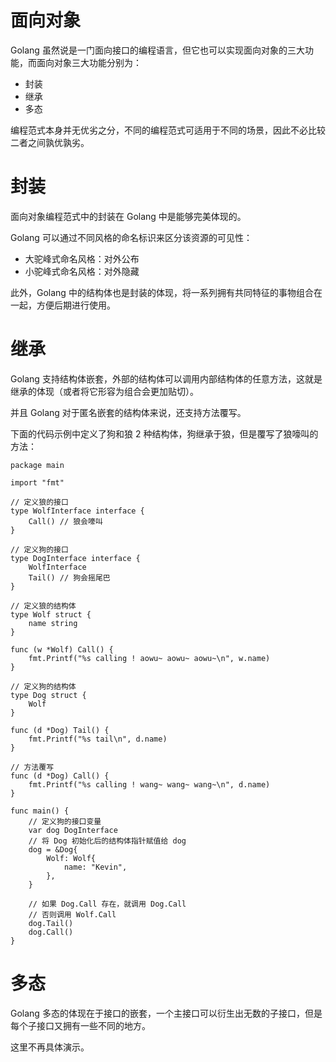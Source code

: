 # 面向对象

Golang 虽然说是一门面向接口的编程语言，但它也可以实现面向对象的三大功能，而面向对象三大功能分别为：

- 封装
- 继承
- 多态

编程范式本身并无优劣之分，不同的编程范式可适用于不同的场景，因此不必比较二者之间孰优孰劣。

# 封装

面向对象编程范式中的封装在 Golang 中是能够完美体现的。

Golang 可以通过不同风格的命名标识来区分该资源的可见性：

- 大驼峰式命名风格：对外公布
- 小驼峰式命名风格：对外隐藏

此外，Golang 中的结构体也是封装的体现，将一系列拥有共同特征的事物组合在一起，方便后期进行使用。

# 继承

Golang 支持结构体嵌套，外部的结构体可以调用内部结构体的任意方法，这就是继承的体现（或者将它形容为组合会更加贴切）。

并且 Golang 对于匿名嵌套的结构体来说，还支持方法覆写。

下面的代码示例中定义了狗和狼 2 种结构体，狗继承于狼，但是覆写了狼嚎叫的方法：

```
package main

import "fmt"

// 定义狼的接口
type WolfInterface interface {
	Call() // 狼会嚎叫
}

// 定义狗的接口
type DogInterface interface {
	WolfInterface
	Tail() // 狗会摇尾巴
}

// 定义狼的结构体
type Wolf struct {
	name string
}

func (w *Wolf) Call() {
	fmt.Printf("%s calling ! aowu~ aowu~ aowu~\n", w.name)
}

// 定义狗的结构体
type Dog struct {
	Wolf
}

func (d *Dog) Tail() {
	fmt.Printf("%s tail\n", d.name)
}

// 方法覆写
func (d *Dog) Call() {
	fmt.Printf("%s calling ! wang~ wang~ wang~\n", d.name)
}

func main() {
	// 定义狗的接口变量
	var dog DogInterface
	// 将 Dog 初始化后的结构体指针赋值给 dog
	dog = &Dog{
		Wolf: Wolf{
			name: "Kevin",
		},
	}

	// 如果 Dog.Call 存在，就调用 Dog.Call
	// 否则调用 Wolf.Call
	dog.Tail()
	dog.Call()
}
```

# 多态

Golang 多态的体现在于接口的嵌套，一个主接口可以衍生出无数的子接口，但是每个子接口又拥有一些不同的地方。

这里不再具体演示。
